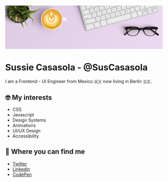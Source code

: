 ![Plant, keyboard and glasses](./hero.jpg)

# Sussie Casasola - @SusCasasola

I am a Frontend - UI Engineer from Mexico 🇲🇽 now living in Berlin 🇩🇪.

## 🤓 My interests
- CSS
- Javascript
- Design Systems
- Animations
- UI/UX Design
- Accessibility

## 📍 Where you can find me
- [Twitter](https://twitter.com/SusCasasola)
- [Linkedin](https://www.linkedin.com/in/suscasasola/)
- [CodePen](https://codepen.io/SusCasasola)
